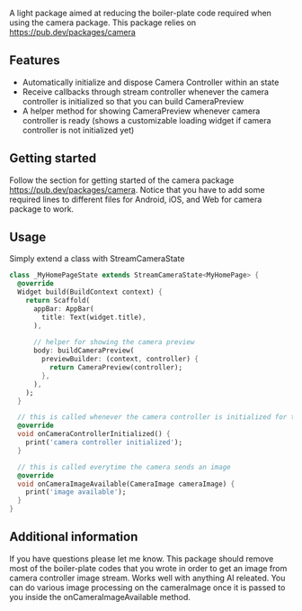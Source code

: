 A light package aimed at reducing the boiler-plate code required when using the camera package. This package relies on https://pub.dev/packages/camera


## Features

* Automatically initialize and dispose Camera Controller within an state
* Receive callbacks through stream controller whenever the camera controller is initialized so that you can build CameraPreview
* A helper method for showing CameraPreview whenever camera controller is ready (shows a customizable loading widget if camera controller is not initialized yet)

## Getting started

Follow the section for getting started of the camera package https://pub.dev/packages/camera. Notice that you have to add some required lines to different files for Android, iOS, and Web for camera package to work.

## Usage

Simply extend a class with StreamCameraState
```dart
class _MyHomePageState extends StreamCameraState<MyHomePage> {
  @override
  Widget build(BuildContext context) {
    return Scaffold(
      appBar: AppBar(
        title: Text(widget.title),
      ),
      
      // helper for showing the camera preview
      body: buildCameraPreview(
        previewBuilder: (context, controller) {
          return CameraPreview(controller);
        },
      ),
    );
  }

  // this is called whenever the camera controller is initialized for the first time
  @override
  void onCameraControllerInitialized() {
    print('camera controller initialized');
  }

  // this is called everytime the camera sends an image
  @override
  void onCameraImageAvailable(CameraImage cameraImage) {
    print('image available');
  }
}
```

## Additional information
If you have questions please let me know. This package should remove most of the boiler-plate codes that you wrote in order to get an image from camera controller image stream. Works well with anything AI releated. You can do various image processing on the cameraImage once it is passed to you inside the onCameraImageAvailable method.
